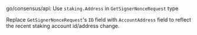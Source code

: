go/consensus/api: Use `staking.Address` in `GetSignerNonceRequest` type

Replace `GetSignerNonceRequest`'s `ID` field with `AccountAddress` field to
reflect the recent staking account id/address change.
